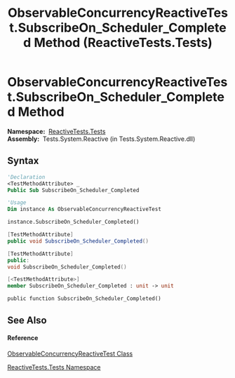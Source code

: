 ﻿---
title: ObservableConcurrencyReactiveTest.SubscribeOn_Scheduler_Completed Method  (ReactiveTests.Tests)
TOCTitle: SubscribeOn_Scheduler_Completed Method
ms:assetid: M:ReactiveTests.Tests.ObservableConcurrencyReactiveTest.SubscribeOn_Scheduler_Completed
ms:mtpsurl: https://msdn.microsoft.com/en-us/library/reactivetests.tests.observableconcurrencyreactivetest.subscribeon_scheduler_completed(v=VS.103)
ms:contentKeyID: 36620610
ms.date: 06/28/2011
mtps_version: v=VS.103
f1_keywords:
- ReactiveTests.Tests.ObservableConcurrencyReactiveTest.SubscribeOn_Scheduler_Completed
dev_langs:
- CSharp
- JScript
- VB
- FSharp
- c++
---

# ObservableConcurrencyReactiveTest.SubscribeOn\_Scheduler\_Completed Method

**Namespace:**  [ReactiveTests.Tests](hh289046\(v=vs.103\).md)  
**Assembly:**  Tests.System.Reactive (in Tests.System.Reactive.dll)

## Syntax

``` vb
'Declaration
<TestMethodAttribute> _
Public Sub SubscribeOn_Scheduler_Completed
```

``` vb
'Usage
Dim instance As ObservableConcurrencyReactiveTest

instance.SubscribeOn_Scheduler_Completed()
```

``` csharp
[TestMethodAttribute]
public void SubscribeOn_Scheduler_Completed()
```

``` c++
[TestMethodAttribute]
public:
void SubscribeOn_Scheduler_Completed()
```

``` fsharp
[<TestMethodAttribute>]
member SubscribeOn_Scheduler_Completed : unit -> unit 
```

``` jscript
public function SubscribeOn_Scheduler_Completed()
```

## See Also

#### Reference

[ObservableConcurrencyReactiveTest Class](hh303364\(v=vs.103\).md)

[ReactiveTests.Tests Namespace](hh289046\(v=vs.103\).md)

